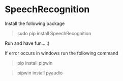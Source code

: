 # SpeechRecognition
Install the following package
> sudo pip install SpeechRecognition

Run and have fun... :)

If error occurs in windows run the following command
>pip install pipwin 

>pipwin install pyaudio
